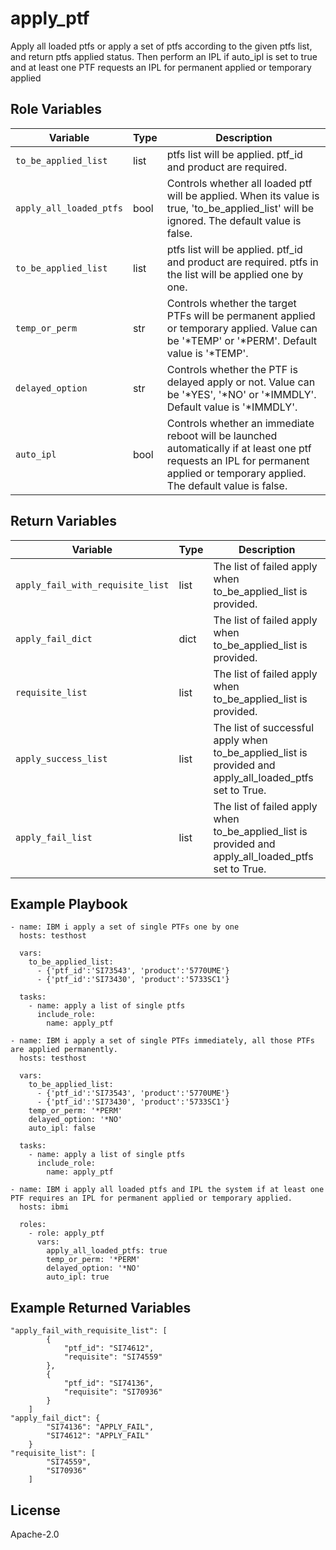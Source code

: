 apply_ptf
=========

Apply all loaded ptfs or apply a set of ptfs according to the given ptfs list, and return ptfs applied status. Then perform an IPL if auto_ipl is set to true and at least one PTF requests an IPL for permanent applied or temporary applied

Role Variables
--------------

| Variable              | Type          | Description                                                            |
|-----------------------|---------------|------------------------------------------------------------------------|
| `to_be_applied_list`| list           | ptfs list will be applied. ptf_id and product are required.|
| `apply_all_loaded_ptfs`| bool          | Controls whether all loaded ptf will be applied. When its value is true, 'to_be_applied_list' will be ignored. The default value is false.    |
| `to_be_applied_list`  | list          | ptfs list will be applied. ptf_id and product are required. ptfs in the list will be applied one by one.          |
| `temp_or_perm`         | str          | Controls whether the target PTFs will be permanent applied or temporary applied. Value can be  '*TEMP' or '*PERM'. Default value is '*TEMP'.                     |
| `delayed_option`       | str          | Controls whether the PTF is delayed apply or not. Value can be '*YES', '*NO' or '*IMMDLY'. Default value is '*IMMDLY'.                      |
| `auto_ipl`             | bool           | Controls whether an immediate reboot will be launched automatically if at least one ptf requests an IPL for permanent applied or temporary applied. The default value is false. |


Return Variables
--------------

| Variable              | Type          | Description                                                       |
|-----------------------|---------------|-------------------------------------------------------------------|
| `apply_fail_with_requisite_list`      | list          | The list of failed apply when to_be_applied_list is provided.                                        |
| `apply_fail_dict`      | dict          | The list of failed apply when to_be_applied_list is provided.                                        |
| `requisite_list`      | list          | The list of failed apply when to_be_applied_list is provided.                                        |
| `apply_success_list`   | list          | The list of successful apply when to_be_applied_list is provided and apply_all_loaded_ptfs set to True.   |
| `apply_fail_list`      | list          | The list of failed apply when to_be_applied_list is provided and apply_all_loaded_ptfs set to True.   |

Example Playbook
----------------
```
- name: IBM i apply a set of single PTFs one by one
  hosts: testhost

  vars:
    to_be_applied_list:
      - {'ptf_id':'SI73543', 'product':'5770UME'}
      - {'ptf_id':'SI73430', 'product':'5733SC1'}

  tasks:
    - name: apply a list of single ptfs
      include_role:
        name: apply_ptf
```

```
- name: IBM i apply a set of single PTFs immediately, all those PTFs are applied permanently.
  hosts: testhost

  vars:
    to_be_applied_list:
      - {'ptf_id':'SI73543', 'product':'5770UME'}
      - {'ptf_id':'SI73430', 'product':'5733SC1'}
    temp_or_perm: '*PERM'
    delayed_option: '*NO'
    auto_ipl: false

  tasks:
    - name: apply a list of single ptfs
      include_role:
        name: apply_ptf
```

```
- name: IBM i apply all loaded ptfs and IPL the system if at least one PTF requires an IPL for permanent applied or temporary applied.
  hosts: ibmi

  roles:
    - role: apply_ptf
      vars:
        apply_all_loaded_ptfs: true
        temp_or_perm: '*PERM'
        delayed_option: '*NO'
        auto_ipl: true
```

Example Returned Variables
----------------
```
"apply_fail_with_requisite_list": [
        {
            "ptf_id": "SI74612",
            "requisite": "SI74559"
        },
        {
            "ptf_id": "SI74136",
            "requisite": "SI70936"
        }
    ]
"apply_fail_dict": {
        "SI74136": "APPLY_FAIL",
        "SI74612": "APPLY_FAIL"
    }
"requisite_list": [
        "SI74559",
        "SI70936"
    ]
```

License
-------

Apache-2.0

